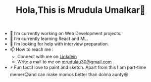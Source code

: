 # <div align="center" font-size="24px">Hola,This is Mrudula Umalkar👋</div>
<br>

- 🔭 I’m currently working on Web Development projects.
- 🌱 I’m currently learning React and ML.
- 🤔 I’m looking for help with interview preparation.
- 📫 How to reach me : 
     <ul>
  <li>Connect with me on  <a href="https://www.linkedin.com/in/mrudula-umalkar-9baa9b194/">Linkdein</a></li>
     <li>Write a mail to me on <a href="mrudulau30@gmail.com">mrudulau30@gmail.com</a></li>
  </ul>
- ⚡ Fun fact:I love to paint and sketch. Apart from this I am part-time memer😉and can make momos better than dolma aunty😆

